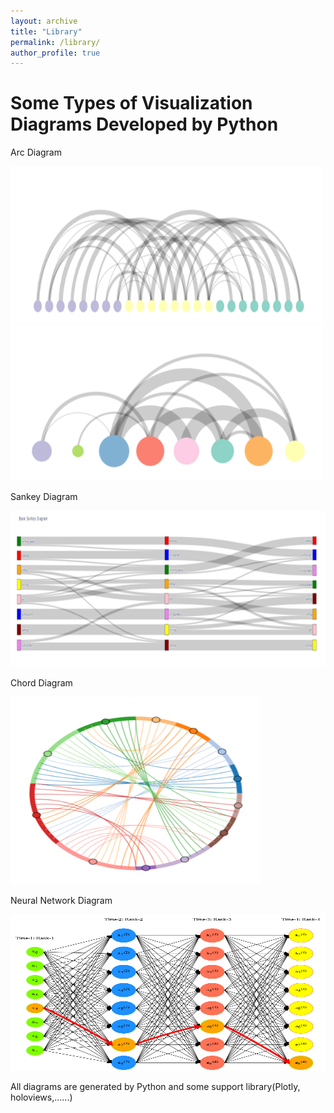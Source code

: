 ```yaml
---
layout: archive
title: "Library"
permalink: /library/
author_profile: true
---
```


Some Types of Visualization Diagrams Developed by Python
===

Arc Diagram  

<img src="../images/arc_diagram.png" width="500" height="250" />  

<img src="../images/arc_diagram_2.png" width="500" height="250" />  

Sankey Diagram  

<img src="../images/sankey_diagram.png" width="800" height="250" />  

Chord Diagram  

<img src="../images/chord_diagram.png" width="400" height="300" />  

Neural Network Diagram  

<img src="../images/neural_diagram.png" width="700" height="250" />  


All diagrams are generated by Python and some support library(Plotly, holoviews,......)

<script src="../spidernet.js" charset="utf-8"></script>
